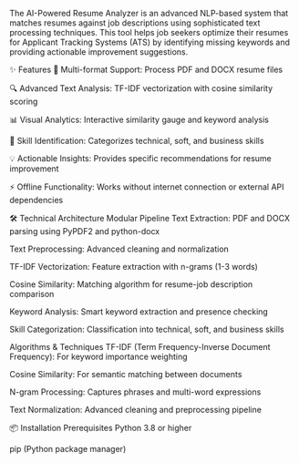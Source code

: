 The AI-Powered Resume Analyzer is an advanced NLP-based system that matches resumes against job descriptions using sophisticated text processing techniques. This tool helps job seekers optimize their resumes for Applicant Tracking Systems (ATS) by identifying missing keywords and providing actionable improvement suggestions.

✨ Features
📄 Multi-format Support: Process PDF and DOCX resume files

🔍 Advanced Text Analysis: TF-IDF vectorization with cosine similarity scoring

📊 Visual Analytics: Interactive similarity gauge and keyword analysis

🎯 Skill Identification: Categorizes technical, soft, and business skills

💡 Actionable Insights: Provides specific recommendations for resume improvement

⚡ Offline Functionality: Works without internet connection or external API dependencies

🛠️ Technical Architecture
Modular Pipeline
Text Extraction: PDF and DOCX parsing using PyPDF2 and python-docx

Text Preprocessing: Advanced cleaning and normalization

TF-IDF Vectorization: Feature extraction with n-grams (1-3 words)

Cosine Similarity: Matching algorithm for resume-job description comparison

Keyword Analysis: Smart keyword extraction and presence checking

Skill Categorization: Classification into technical, soft, and business skills

Algorithms & Techniques
TF-IDF (Term Frequency-Inverse Document Frequency): For keyword importance weighting

Cosine Similarity: For semantic matching between documents

N-gram Processing: Captures phrases and multi-word expressions

Text Normalization: Advanced cleaning and preprocessing pipeline

📦 Installation
Prerequisites
Python 3.8 or higher

pip (Python package manager)
